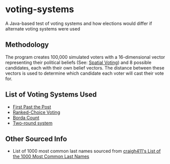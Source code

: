 # voting-systems
A Java-based test of voting systems and how elections would differ if alternate voting systems were used

## Methodology
The program creates 100,000 simulated voters with a 16-dimensional vector representing their political beliefs (See: [Spatial Voting][spatial]) and 8 possible candidates, each with their own belief vectors. The distance between these vectors is used to determine which candidate each voter will cast their vote for.

## List of Voting Systems Used
* [First Past the Post][fptp]
* [Ranked-Choice Voting][rcv]
* [Borda Count][borda]
* [Two-round system][two-round]

## Other Sourced Info
* List of 1000 most common last names sourced from [craigh411's List of the 1000 Most Common Last Names][names]

[names]: https://gist.github.com/craigh411/19a4479b289ae6c3f6edb95152214efc
[fptp]: https://en.wikipedia.org/wiki/First-past-the-post_voting
[rcv]: https://en.wikipedia.org/wiki/Instant-runoff_voting
[borda]: https://en.wikipedia.org/wiki/Borda_count
[spatial]: https://en.wikipedia.org/wiki/Spatial_voting
[two-round]: https://en.wikipedia.org/wiki/Two-round_system